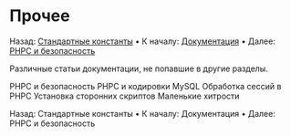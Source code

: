 # Прочее

Назад: [Стандартные константы](https://easy-phpc.github.io/manual/api/constants/) • К началу: [Документация](https://easy-phpc.github.io/manual/) • Далее: [PHPC и безопасность](https://easy-phpc.github.io/manual/miscells/security/)

Различные статьи документации, не попавшие в другие разделы.

PHPC и безопасность
PHPC и кодировки MySQL
Обработка сессий в PHPC
Установка сторонних скриптов
Маленькие хитрости

Назад: Стандартные константы • К началу: Документация • Далее: PHPC и безопасность
